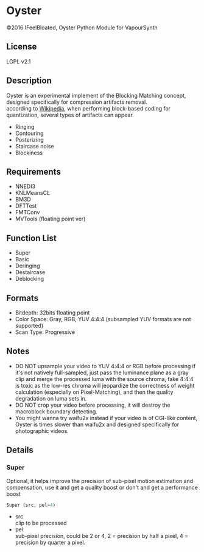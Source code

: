 # Oyster
©2016 IFeelBloated, Oyster Python Module for VapourSynth
## License
LGPL v2.1
## Description
Oyster is an experimental implement of the Blocking Matching concept, designed specifically for compression artifacts removal.<br />
according to [Wikipedia](https://en.wikipedia.org/wiki/Compression_artifact#Images), when performing block-based coding for quantization, several types of artifacts can appear.
- Ringing
- Contouring
- Posterizing
- Staircase noise
- Blockiness

## Requirements
- NNEDI3
- KNLMeansCL
- BM3D
- DFTTest
- FMTConv
- MVTools (floating point ver)

## Function List
- Super
- Basic
- Deringing
- Destaircase
- Deblocking

## Formats
- Bitdepth: 32bits floating point
- Color Space: Gray, RGB, YUV 4:4:4 (subsampled YUV formats are not supported)
- Scan Type: Progressive

## Notes
- DO NOT upsample your video to YUV 4:4:4 or RGB before processing if it's not natively full-sampled, just pass the luminance plane as a gray clip and merge the processed luma with the source chroma, fake 4:4:4 is toxic as the low-res chroma will jeopardize the correctness of weight calculation (especially on Pixel-Matching), and then the quality degradation on luma sets in.
- DO NOT crop your video before processing, it will destroy the macroblock boundary detecting.
- You might wanna try waifu2x instead if your video is of CGI-like content, Oyster is times slower than waifu2x and designed specifically for photographic videos.

## Details
### Super
Optional, it helps improve the precision of sub-pixel motion estimation and compensation, use it and get a quality boost or don't and get a performance boost
```python
Super (src, pel=4)
```
- src<br />
  clip to be processed
- pel<br />
  sub-pixel precision, could be 2 or 4, 2 = precision by half a pixel, 4 = precision by quarter a pixel.

